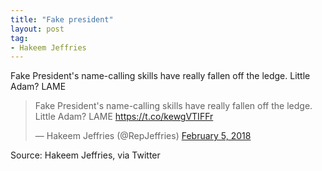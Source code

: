 ```yaml
---
title: "Fake president"
layout: post
tag:
- Hakeem Jeffries
---
```


Fake President's name-calling skills have really fallen off the ledge. Little Adam? LAME

<blockquote class="twitter-tweet"><p lang="en" dir="ltr">Fake President's name-calling skills have really fallen off the ledge. Little Adam? LAME <a href="https://t.co/kewgVTIFFr">https://t.co/kewgVTIFFr</a></p>&mdash; Hakeem Jeffries (@RepJeffries) <a href="https://twitter.com/RepJeffries/status/960549663039524866?ref_src=twsrc%5Etfw">February 5, 2018</a></blockquote> <script async src="https://platform.twitter.com/widgets.js" charset="utf-8"></script>

Source: Hakeem Jeffries, via Twitter
